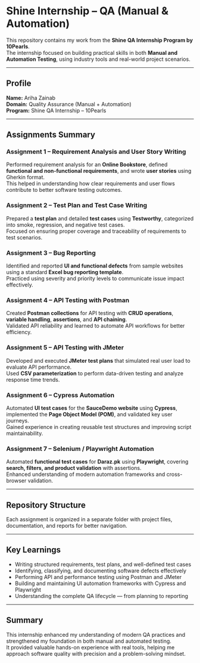 # Shine Internship – QA (Manual & Automation)

This repository contains my work from the **Shine QA Internship Program by 10Pearls**.  
The internship focused on building practical skills in both **Manual and Automation Testing**, using industry tools and real-world project scenarios.

---

## Profile

**Name:** Ariha Zainab  
**Domain:** Quality Assurance (Manual + Automation)  
**Program:** Shine QA Internship – 10Pearls  

---

## Assignments Summary

### Assignment 1 – Requirement Analysis and User Story Writing  
Performed requirement analysis for an **Online Bookstore**, defined **functional and non-functional requirements**, and wrote **user stories** using Gherkin format.  
This helped in understanding how clear requirements and user flows contribute to better software testing outcomes.  

### Assignment 2 – Test Plan and Test Case Writing  
Prepared a **test plan** and detailed **test cases** using **Testworthy**, categorized into smoke, regression, and negative test cases.  
Focused on ensuring proper coverage and traceability of requirements to test scenarios.  

### Assignment 3 – Bug Reporting  
Identified and reported **UI and functional defects** from sample websites using a standard **Excel bug reporting template**.  
Practiced using severity and priority levels to communicate issue impact effectively.  

### Assignment 4 – API Testing with Postman  
Created **Postman collections** for API testing with **CRUD operations**, **variable handling**, **assertions**, and **API chaining**.  
Validated API reliability and learned to automate API workflows for better efficiency.  

### Assignment 5 – API Testing with JMeter  
Developed and executed **JMeter test plans** that simulated real user load to evaluate API performance.  
Used **CSV parameterization** to perform data-driven testing and analyze response time trends.  

### Assignment 6 – Cypress Automation  
Automated **UI test cases** for the **SauceDemo website** using **Cypress**, implemented the **Page Object Model (POM)**, and validated key user journeys.  
Gained experience in creating reusable test structures and improving script maintainability.  

### Assignment 7 – Selenium / Playwright Automation  
Automated **functional test cases** for **Daraz.pk** using **Playwright**, covering **search, filters, and product validation** with assertions.  
Enhanced understanding of modern automation frameworks and cross-browser validation.  

---

## Repository Structure
Each assignment is organized in a separate folder with project files, documentation, and reports for better navigation.

---

## Key Learnings

- Writing structured requirements, test plans, and well-defined test cases  
- Identifying, classifying, and documenting software defects effectively  
- Performing API and performance testing using Postman and JMeter  
- Building and maintaining UI automation frameworks with Cypress and Playwright  
- Understanding the complete QA lifecycle — from planning to reporting  

---

## Summary

This internship enhanced my understanding of modern QA practices and strengthened my foundation in both manual and automated testing.  
It provided valuable hands-on experience with real tools, helping me approach software quality with precision and a problem-solving mindset.

